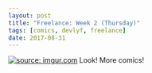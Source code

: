 ```yaml
---
layout: post
title: "Freelance: Week 2 (Thursday)"
tags: [comics, devlyf, freelance]
date: 2017-08-31
---
```

<!-- #4 -->
[![](https://i.imgur.com/ew2p9Xf.png "source: imgur.com")](https://i.imgur.com/ew2p9Xf.png)
Look! More comics!
